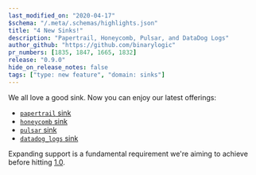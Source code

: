 ```yaml
---
last_modified_on: "2020-04-17"
$schema: "/.meta/.schemas/highlights.json"
title: "4 New Sinks!"
description: "Papertrail, Honeycomb, Pulsar, and DataDog Logs"
author_github: "https://github.com/binarylogic"
pr_numbers: [1835, 1847, 1665, 1832]
release: "0.9.0"
hide_on_release_notes: false
tags: ["type: new feature", "domain: sinks"]
---
```


We all love a good sink. Now you can enjoy our latest offerings:

- [`papertrail` sink][docs.sinks.papertrail]
- [`honeycomb` sink][docs.sinks.honeycomb]
- [`pulsar` sink][docs.sinks.pulsar]
- [`datadog_logs` sink][docs.sinks.datadog_logs]

Expanding support is a fundamental requirement we're aiming to achieve before
hitting [1.0][urls.vector_roadmap].

[docs.sinks.datadog_logs]: /docs/reference/sinks/datadog_logs/
[docs.sinks.honeycomb]: /docs/reference/sinks/honeycomb/
[docs.sinks.papertrail]: /docs/reference/sinks/papertrail/
[docs.sinks.pulsar]: /docs/reference/sinks/pulsar/
[urls.vector_roadmap]: https://github.com/timberio/vector/milestones?direction=asc&sort=due_date&state=open
